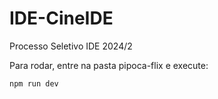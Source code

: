# IDE-CineIDE
Processo Seletivo IDE 2024/2

Para rodar, entre na pasta pipoca-flix e execute:

```npm run dev```
